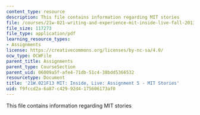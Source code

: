 ```yaml
---
content_type: resource
description: This file contains information regarding MIT stories
file: /courses/21w-021-writing-and-experience-mit-inside-live-fall-2013/f9fccd2a6a87c42992d4175606173af0_MIT21W_021F13_MITStories.pdf
file_size: 117273
file_type: application/pdf
learning_resource_types:
- Assignments
license: https://creativecommons.org/licenses/by-nc-sa/4.0/
ocw_type: OCWFile
parent_title: Assignments
parent_type: CourseSection
parent_uid: 06009a5f-afe4-71db-51c4-38bdd5366532
resourcetype: Document
title: '21W.021F13 MIT: Inside, Live: Assignment 5 - MIT Stories'
uid: f9fccd2a-6a87-c429-92d4-175606173af0
---
```

This file contains information regarding MIT stories